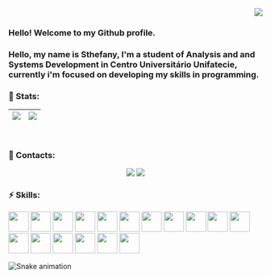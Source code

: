 <p align="right">
  <a href="https://visitorbadge.io/status?path=https%3A%2F%2Fgithub.com%2Fsthefanyspina"><img src="https://api.visitorbadge.io/api/visitors?path=https%3A%2F%2Fgithub.com%2Fsthefanyspina&label=Profile%20Views&labelColor=%23ffe4c8&countColor=%2386092c&style=flat" /></a>
</p>

### Hello! Welcome to my Github profile.

### Hello, my name is Sthefany, I'm a student of Analysis and and Systems Development in Centro Universitário Unifatecie, currently i'm focused on developing my skills in programming.

### 🔭 Stats:
  |![](https://github-readme-stats.vercel.app/api?username=sthefanyspina&theme=react&show_icons=true&hide_border=true&count_private=true)|![](https://github-readme-stats.vercel.app/api/top-langs/?username=sthefanyspina&layout=compact&theme=react)|
  |---|---|
<br> 
  
### 💬 Contacts:
<div align="center" >
<a href="https://www.linkedin.com/in/sthefany-spina-02bb11202" target="_blank"><img loading="lazy" src="https://img.shields.io/badge/-LinkedIn-%230077B5?style=for-the-badge&logo=linkedin&logoColor=white" target="_blank"></a>  
<a href = "mailto:sthefanyspina@gmail.com"><img loading="lazy" src="https://img.shields.io/badge/Gmail-D14836?style=for-the-badge&logo=gmail&logoColor=white" target="_blank"></a>
</div>

### ⚡ Skills:
<tr>
  <td align="center">
      <img loading="lazy" src="https://cdn.jsdelivr.net/gh/devicons/devicon/icons/html5/html5-plain-wordmark.svg" width="40" height="40"/>
  </td>
  
  <td align="center">
      <img loading="lazy" src="https://cdn.jsdelivr.net/gh/devicons/devicon/icons/css3/css3-plain-wordmark.svg" width="40" height="40"/>
  </td>
  
  <td align="center">
      <img loading="lazy" src="https://cdn.jsdelivr.net/gh/devicons/devicon/icons/tailwindcss/tailwindcss-plain.svg" width="40" height="40"/>
  </td>
  
  <td align="center">
      <img loading="lazy" src="https://cdn.jsdelivr.net/gh/devicons/devicon/icons/javascript/javascript-plain.svg" width="40" height="40"/>
  </td>
  
  <td align="center">
      <img loading="lazy" src="https://cdn.jsdelivr.net/gh/devicons/devicon/icons/jquery/jquery-original.svg" width="40" height="40"/>
  </td>
  
  <td align="center">
      <img loading="lazy" src="https://cdn.jsdelivr.net/gh/devicons/devicon/icons/react/react-original.svg" width="40" height="40"/>
  </td>
  
  <td align="center">
      <img loading="lazy" src="https://cdn.jsdelivr.net/gh/devicons/devicon/icons/typescript/typescript-plain.svg" width="40" height="40"/>
  </td>
  
  <td align="center">
      <img loading="lazy" src="https://cdn.jsdelivr.net/gh/devicons/devicon/icons/vuejs/vuejs-original.svg" width="40" height="40"/>
  </td>
  
  <td align="center">
      <img loading="lazy" src="https://cdn.jsdelivr.net/gh/devicons/devicon/icons/angularjs/angularjs-plain.svg" width="40" height="40"/>
  </td>
  
  <td align="center">
      <img loading="lazy" src="https://cdn.jsdelivr.net/gh/devicons/devicon/icons/nodejs/nodejs-original.svg" width="40" height="40"/>
  </td>

  <td align="center">
      <img loading="lazy" src="https://cdn.jsdelivr.net/gh/devicons/devicon/icons/php/php-plain.svg" width="40" height="40"/>
  </td>

  <td align="center">
      <img loading="lazy" src="https://cdn.jsdelivr.net/gh/devicons/devicon/icons/java/java-original.svg" width="40" height="40"/>
  </td>

  <td align="center">
      <img loading="lazy" src="https://cdn.jsdelivr.net/gh/devicons/devicon/icons/python/python-original.svg" width="40" height="40"/>
  </td>

  <td align="center">
      <img loading="lazy" src="https://cdn.jsdelivr.net/gh/devicons/devicon/icons/mongodb/mongodb-plain-wordmark.svg" width="40" height="40"/>
  </td>

  <td align="center">
      <img loading="lazy" src="https://cdn.jsdelivr.net/gh/devicons/devicon/icons/mysql/mysql-plain-wordmark.svg" width="40" height="40"/>
  </td>

  <td align="center">
      <img loading="lazy" src="https://cdn.jsdelivr.net/gh/devicons/devicon/icons/postgresql/postgresql-plain.svg" width="40" height="40"/>
  </td>

  <td align="center">
      <img loading="lazy" src="https://cdn.jsdelivr.net/gh/devicons/devicon/icons/git/git-original.svg" width="40" height="40"/>
  </td>
</tr>

<br/>

![Snake animation](https://github.com/sthefanyspina/sthefanyspina/blob/output/github-contribution-grid-snake.svg)
